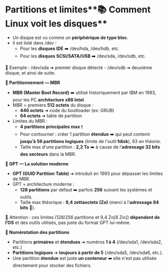 # Partitions et limites**📚 Comment Linux voit les disques**

- Un disque est vu comme un **périphérique de type bloc**.
- Il est listé dans /dev :
  - Pour les **disques IDE** ➡️ /dev/hda, /dev/hdb, etc.
  - Pour les **disques SCSI/SATA/USB** ➡️ /dev/sda, /dev/sdb, etc.

🔎 Exemple : /dev/sda ➔ premier disque détecté - /dev/sdb ➔ deuxième disque, et ainsi de suite.

**🧱 Partitionnement — MBR**

- **MBR (Master Boot Record)** ➡️ utilisé historiquement par IBM en 1983, pour les PC **architecture x86 Intel**.
- MBR = premiers **512 octets** du disque :
  - **446 octets** ➔ code du bootloader (ex: GRUB)
  - **64 octets** ➔ table de partition
- Limites du MBR :
  - **4 partitions principales max** ❗
  - Pour contourner : créer 1 partition **étendue** ➡️ qui peut contenir **jusqu’à 56 partitions logiques** (limite de l'outil **fdisk**), 63 en théorie.
  - Taille max d'une partition : **2,2 To** ➡️ à cause de l’**adressage 32 bits des secteurs** dans la MBR.



**🚀 GPT — La solution moderne**

- **GPT (GUID Partition Table)** ➔ introduit en 1993 pour dépasser les limites de MBR.
- GPT = architecture moderne :
  - **128 partitions** par défaut ➡️ parfois **256** suivant les systèmes et outils.
  - Taille max théorique : **9,4 zettaoctets (Zo)** (merci à l’**adressage 64 bits** 🎯).

🧠 Attention : ces limites (128/256 partitions et 9,4 Zo[8 Zio]) **dépendent de l’OS** et des outils utilisés, pas juste du format GPT lui-même.



**🔢 Numérotation des partitions**

- Partitions **primaires** et **étendues** ➔ numéros **1 à 4** (/dev/sda1, /dev/sda2, etc.)
- **Partitions logiques** ➔ **toujours à partir de 5** (/dev/sda5, /dev/sda6, etc.).
- Une partition **étendue** est juste **un conteneur** ➡️ elle n'est pas utilisée directement pour stocker des fichiers.


